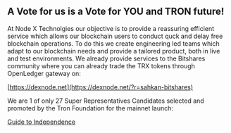 ## A Vote for us is a Vote for YOU and TRON future!

At Node X Technolgies our objective is to provide a reassuring efficient service which allows our blockchain users to conduct quck and delay free blockchain operations. To do this we create engineering led teams which adapt to our blockchain needs and provide a tailored product, both in live and test environments. We already provide services to the Bitshares community where you can already trade the TRX tokens through OpenLedger gateway on:

[https://dexnode.net](https://dexnode.net/?r=sahkan-bitshares)

We are 1 of only 27 Super Representatives Candidates selected and promoted by the Tron Foundation for the mainnet launch:

[Guide to Independence](https://medium.com/tron-foundation/guide-to-independence-your-super-representative-candidates-61377142b814)
